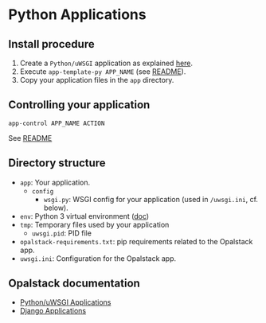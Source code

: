 # Python Applications

## Install procedure

1. Create a `Python/uWSGI` application as explained [here](https://help.opalstack.com/article/60/pythonuwsgi-applications#installing-a-pythonuwsgi-application).
2. Execute `app-template-py APP_NAME` (see [README](../../README.md)).
3. Copy your application files in the `app` directory.


## Controlling your application

`app-control APP_NAME ACTION`

See [README](../../README.md)


## Directory structure

- `app`: Your application.
  - `config`
    - `wsgi.py`: WSGI config for your application (used in `/uwsgi.ini`, cf. below).
- `env`: Python 3 virtual environment ([doc](https://docs.python.org/3/library/venv.html))
- `tmp`: Temporary files used by your application
  - `uwsgi.pid`: PID file
- `opalstack-requirements.txt`: pip requirements related to the Opalstack app.
- `uwsgi.ini`: Configuration for the Opalstack app.


## Opalstack documentation

- [Python/uWSGI Applications](https://help.opalstack.com/article/60/pythonuwsgi-applications)
- [Django Applications](https://help.opalstack.com/article/61/installing-django)
